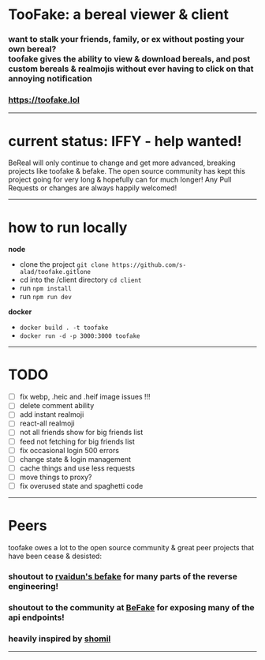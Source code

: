 # TooFake: a bereal viewer & client

### want to stalk your friends, family, or ex without posting your own bereal? </br> toofake gives the ability to view & download bereals, and post custom bereals & realmojis without ever having to click on that annoying notification

### https://toofake.lol

---

# current status: IFFY - help wanted!  

BeReal will only continue to change and get more advanced, breaking projects like toofake & befake. The open source community has kept this project going for very long & hopefully can for much longer! Any Pull Requests or changes are always happily welcomed!

---

# how to run locally

**node**  
* clone the project `git clone https://github.com/s-alad/toofake.gitlone` 
* cd into the /client directory `cd client`
* run `npm install`
* run `npm run dev`

**docker**
* `docker build . -t toofake`
* `docker run -d -p 3000:3000 toofake`

---


# TODO

- [ ] fix webp, .heic and .heif image issues !!!
- [ ] delete comment ability
- [ ] add instant realmoji
- [ ] react-all realmoji
- [ ] not all friends show for big friends list
- [ ] feed not fetching for big friends list
- [ ] fix occasional login 500 errors
- [ ] change state & login management
- [ ] cache things and use less requests
- [ ] move things to proxy?
- [ ] fix overused state and spaghetti code  

---
# Peers

toofake owes a lot to the open source community & great peer projects that have been cease & desisted:  
### shoutout to [rvaidun's befake](https://github.com/rvaidun) for many parts of the reverse engineering!  
### shoutout to the community at [BeFake](https://github.com/notmarek/BeFake) for exposing many of the api endpoints!
### heavily inspired by [shomil](https://shomil.me/bereal/)
---